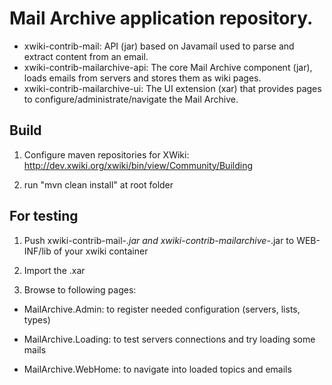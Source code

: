 Mail Archive application repository.
====================================

* xwiki-contrib-mail: API (jar) based on Javamail used to parse and extract content from an email.
* xwiki-contrib-mailarchive-api: The core Mail Archive component (jar), loads emails from servers and stores them as wiki pages.
* xwiki-contrib-mailarchive-ui: The UI extension (xar) that provides pages to configure/administrate/navigate the Mail Archive.

Build
-----

1. Configure maven repositories for XWiki: http://dev.xwiki.org/xwiki/bin/view/Community/Building

2. run "mvn clean install" at root folder


For testing
-----------

1. Push xwiki-contrib-mail-*.jar and xwiki-contrib-mailarchive-*.jar to WEB-INF/lib of your xwiki container

2. Import the .xar

3. Browse to following pages:

* MailArchive.Admin: to register needed configuration (servers, lists, types)

* MailArchive.Loading: to test servers connections and try loading some mails

* MailArchive.WebHome: to navigate into loaded topics and emails
